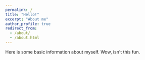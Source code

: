 ```yaml
---
permalink: /
title: "Hello!"
excerpt: "About me"
author_profile: true
redirect_from: 
  - /about/
  - /about.html
---
```


Here is some basic information about myself. Wow, isn't this fun.